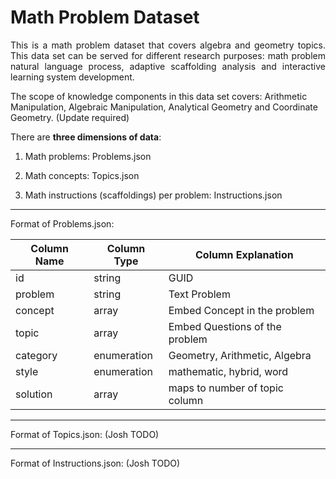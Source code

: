 # Math Problem Dataset
<p align="justify">
This is a math problem dataset that covers algebra and geometry topics. This data set can be served for different research purposes: math problem natural language process, adaptive scaffolding analysis and interactive learning system development.
</p>

The scope of knowledge components in this data set covers:
Arithmetic Manipulation, Algebraic Manipulation, Analytical Geometry and Coordinate Geometry. (Update required) 

There are **three dimensions of data**:

1. Math problems: Problems.json

2. Math concepts: Topics.json

3. Math instructions (scaffoldings) per problem: Instructions.json

___

Format of Problems.json:

| Column Name  | Column Type  |         Column Explanation       |
| -------------|--------------|----------------------------------|
|      id      |    string    |       GUID                       |
|     problem  |    string    |     Text Problem                 |
|    concept   |    array     |   Embed Concept in the problem   |
|     topic    |    array     |   Embed Questions of the problem |
|    category  |  enumeration |   Geometry, Arithmetic, Algebra  |
|      style   |  enumeration |   mathematic, hybrid, word       |
|     solution |    array     |   maps to number of topic column |

___

Format of Topics.json:
(Josh TODO)

___

Format of Instructions.json:
(Josh TODO)
